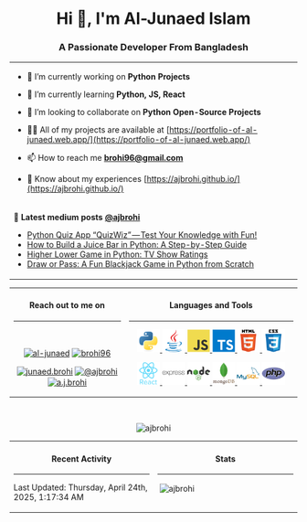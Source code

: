 <h1 align="center">Hi 👋, I'm Al-Junaed Islam</h1>
<h3 align="center">A Passionate Developer From Bangladesh</h3>

<table>
<tr>
<td>

- 🔭 I’m currently working on **Python Projects**

- 🌱 I’m currently learning **Python, JS, React**

- 👯 I’m looking to collaborate on **Python Open-Source Projects**

- 👨‍💻 All of my projects are available at [https://portfolio-of-al-junaed.web.app/](https://portfolio-of-al-junaed.web.app/)

- 📫 How to reach me **brohi96@gmail.com**

- 📄 Know about my experiences [https://ajbrohi.github.io/](https://ajbrohi.github.io/)
</td>
</tr>

<tr>
<td>

**📕 Latest medium posts [@ajbrohi](https://ajbrohi.medium.com/)**

<!-- BLOG-POST-LIST:START -->
- [Python Quiz App “QuizWiz” — Test Your Knowledge with Fun!](https://ajbrohi.medium.com/python-quiz-app-quizwiz-test-your-knowledge-with-fun-cad0ae1191f?source=rss-d915dc615783------2)
- [How to Build a Juice Bar in Python: A Step-by-Step Guide](https://ajbrohi.medium.com/how-to-build-a-juice-bar-in-python-a-step-by-step-guide-dfd7e5d42901?source=rss-d915dc615783------2)
- [Higher Lower Game in Python: TV Show Ratings](https://ajbrohi.medium.com/higher-lower-game-in-python-tv-show-ratings-85322b5c936?source=rss-d915dc615783------2)
- [Draw or Pass: A Fun Blackjack Game in Python from Scratch](https://ajbrohi.medium.com/draw-or-pass-a-fun-blackjack-game-in-python-from-scratch-809f8c2512df?source=rss-d915dc615783------2)
<!-- BLOG-POST-LIST:END -->
  </td>
  </tr>
  </table>

<!-- <h3 align="center">Connect with me:</h3> -->

<!-- ### Connect with me -->

<table>
<tr>
<td width="40%" valign="top">

<!-- **:point_down: Reach out to me on :point_down:** -->

<div align="center">

<h4 align="center">Reach out to me on</h4>

---

<br>

<p align="center">
<!-- Linkedin -->
<a href="https://linkedin.com/in/al-junaed" target="blank"><img align="center" src="https://raw.githubusercontent.com/rahuldkjain/github-profile-readme-generator/master/src/images/icons/Social/linked-in-alt.svg" alt="al-junaed" height="30" width="40" /></a>
<!-- Twitter -->
<a href="https://twitter.com/brohi96" target="blank"><img align="center" src="https://raw.githubusercontent.com/rahuldkjain/github-profile-readme-generator/master/src/images/icons/Social/twitter.svg" alt="brohi96" height="30" width="40" /></a>
</p>

<p align="center">
<!-- Facebook -->
<a href="https://facebook.com/junaed.brohi" target="blank"><img align="center" src="https://raw.githubusercontent.com/rahuldkjain/github-profile-readme-generator/master/src/images/icons/Social/facebook.svg" alt="junaed.brohi" height="30" width="40" /></a>
<!-- Medium -->
<a href="https://medium.com/@ajbrohi" target="blank"><img align="center" src="https://raw.githubusercontent.com/rahuldkjain/github-profile-readme-generator/master/src/images/icons/Social/medium.svg" alt="@ajbrohi" height="30" width="40" /></a>
<!-- Instagram -->
<a href="https://instagram.com/a.j.brohi" target="blank"><img align="center" src="https://raw.githubusercontent.com/rahuldkjain/github-profile-readme-generator/master/src/images/icons/Social/instagram.svg" alt="a.j.brohi" height="30" width="40" /></a>
</p>
</td>

</div>

<td width="60%" valign="top">

<div align="center">

<h4 align="center">Languages and Tools</h4>

---

<p align="center">
<!-- Python -->
<a href="https://www.python.org" target="_blank" rel="noreferrer"> <img src="https://raw.githubusercontent.com/devicons/devicon/master/icons/python/python-original.svg" alt="python" width="40" height="40"/> </a>
<!-- Java -->
<a href="https://www.java.com" target="_blank" rel="noreferrer"> <img src="https://raw.githubusercontent.com/devicons/devicon/master/icons/java/java-original.svg" alt="java" width="40" height="40"/> </a>
<!-- Javascript -->
<a href="https://developer.mozilla.org/en-US/docs/Web/JavaScript" target="_blank" rel="noreferrer"> <img src="https://raw.githubusercontent.com/devicons/devicon/master/icons/javascript/javascript-original.svg" alt="javascript" width="40" height="40"/> </a>
<!-- Typescript -->
<a href="https://www.typescriptlang.org/" target="_blank" rel="noreferrer"> <img src="https://raw.githubusercontent.com/devicons/devicon/master/icons/typescript/typescript-original.svg" alt="typescript" width="40" height="40"/> </a>
<!-- HTML -->
<a href="https://www.w3.org/html/" target="_blank" rel="noreferrer"> <img src="https://raw.githubusercontent.com/devicons/devicon/master/icons/html5/html5-original-wordmark.svg" alt="html5" width="40" height="40"/> </a>
<!-- CSS -->
<a href="https://www.w3schools.com/css/" target="_blank" rel="noreferrer"> <img src="https://raw.githubusercontent.com/devicons/devicon/master/icons/css3/css3-original-wordmark.svg" alt="css3" width="40" height="40"/> </a>
</p>

<p align="center">
<!-- ReactJS -->
<a href="https://reactjs.org/" target="_blank" rel="noreferrer"> <img src="https://raw.githubusercontent.com/devicons/devicon/master/icons/react/react-original-wordmark.svg" alt="react" width="40" height="40"/> </a>
<!-- ExpressJS -->
<a href="https://expressjs.com" target="_blank" rel="noreferrer"> <img src="https://raw.githubusercontent.com/devicons/devicon/master/icons/express/express-original-wordmark.svg" alt="express" width="40" height="40"/> </a>
<!-- NodeJS -->
<a href="https://nodejs.org" target="_blank" rel="noreferrer"> <img src="https://raw.githubusercontent.com/devicons/devicon/master/icons/nodejs/nodejs-original-wordmark.svg" alt="nodejs" width="40" height="40"/> </a>
<!-- MongoDB -->
<a href="https://www.mongodb.com/" target="_blank" rel="noreferrer"> <img src="https://raw.githubusercontent.com/devicons/devicon/master/icons/mongodb/mongodb-original-wordmark.svg" alt="mongodb" width="40" height="40"/> </a>
<!-- MySQL -->
<a href="https://www.mysql.com/" target="_blank" rel="noreferrer"> <img src="https://raw.githubusercontent.com/devicons/devicon/master/icons/mysql/mysql-original-wordmark.svg" alt="mysql" width="40" height="40"/> </a>
<!-- PHP -->
<a href="https://www.php.net" target="_blank" rel="noreferrer"> <img src="https://raw.githubusercontent.com/devicons/devicon/master/icons/php/php-original.svg" alt="php" width="40" height="40"/> </a>
</p>

</td>
</div>
</tr>
</table>
<br>

<p style="text-align: center;"> <img src="https://komarev.com/ghpvc/?username=ajbrohi&label=Profile%20views&color=1e8acc&style=flat" alt="ajbrohi" /> </p>

<table>
<tr>
<td width="50%" valign="top">

<h4 align="center">Recent Activity</h4>

---

<!--RECENT_ACTIVITY:start-->
<!--RECENT_ACTIVITY:end-->
<!--RECENT_ACTIVITY:last_update-->
Last Updated: Thursday, April 24th, 2025, 1:17:34 AM
<!--RECENT_ACTIVITY:last_update_end-->

</td>

<td width="50%" valign="top">

<h4 align="center">Stats</h4>

---

<p>&nbsp;<img align="center" src="https://github-readme-stats.vercel.app/api?username=ajbrohi&show_icons=true&theme=tokyonight&locale=en" alt="ajbrohi" /></p>

</td>

</tr>
</table>

<!--

<p><img align="center" src="https://github-readme-stats.vercel.app/api/top-langs?username=ajbrohi&show_icons=true&theme=tokyonight&locale=en&layout=compact" alt="ajbrohi" /></p>

[![AJBrohi Medium](https://github-readme-medium.vercel.app/?username=ajbrohi&limit=3&bg=222f2e)](https://medium.com/@ajbrohi)

[![github-readme-twitter](https://github-readme-twitter.gazf.vercel.app/api?id=brohi96&layout=wide&show_reply=off&show_retweet=off)](https://twitter.com/Brohi96) -->
